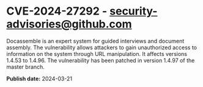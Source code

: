 # CVE-2024-27292 - security-advisories@github.com

Docassemble is an expert system for guided interviews and document assembly. The vulnerability allows attackers to gain unauthorized access to information on the system through URL manipulation. It affects versions 1.4.53 to 1.4.96. The vulnerability has been patched in version 1.4.97 of the master branch.

**Publish date:** 2024-03-21
